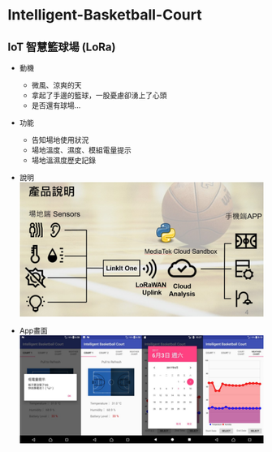 # Intelligent-Basketball-Court

## IoT 智慧籃球場 (LoRa)  
* 動機
  * 微風、涼爽的天  
  * 拿起了手邊的籃球，一股憂慮卻湧上了心頭  
  * 是否還有球場…  
* 功能
  * 告知場地使用狀況  
  * 場地溫度、濕度、模組電量提示  
  * 場地溫濕度歷史記錄   

* 說明
![GITHUB]( https://github.com/vi8249/Intelligent-Basketball-Court/blob/master/01.jpg)

* App畫面
![GITHUB]( https://github.com/vi8249/Intelligent-Basketball-Court/blob/master/03.jpg)
